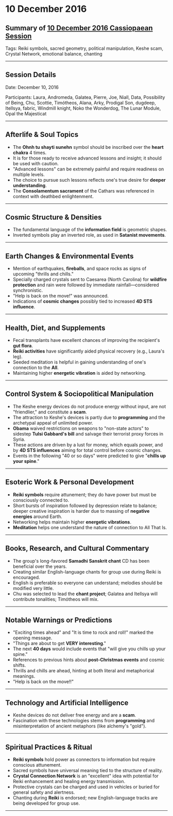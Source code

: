 # 10 December 2016

## Summary of [10 December 2016 Cassiopaean Session](https://cassiopaea.org/forum/threads/session-10-december-2016.43250/#post-690172)

Tags: Reiki symbols, sacred geometry, political manipulation, Keshe scam, Crystal Network, emotional balance, chanting

---

## Session Details

Date: December 10, 2016

Participants: Laura, Andromeda, Galatea, Pierre, Joe, Niall, Data, Possibility of Being, Chu, Scottie, Timótheos, Alana, Arky, Prodigal Son, dugdeep, Itellsya, fabric, Windmill knight, Noko the Wonderdog, The Lunar Module, Opal the Majesticat

---

## Afterlife & Soul Topics

- The **Ohnh tu shayti sunehn** symbol should be inscribed over the **heart chakra** 4 times.
- It is for those ready to receive advanced lessons and insight; it should be used with caution.
- "Advanced lessons" can be extremely painful and require readiness on multiple levels.
- The choice to pursue such lessons reflects one's true desire for **deeper understanding**.
- The **Consolamentum sacrament** of the Cathars was referenced in context with deathbed enlightenment.

---

## Cosmic Structure & Densities

- The fundamental language of the **information field** is geometric shapes.
- Inverted symbols play an inverted role, as used in **Satanist movements**.

---

## Earth Changes & Environmental Events

- Mention of earthquakes, **fireballs**, and space rocks as signs of upcoming "thrills and chills."
- Specially charged crystals sent to Caesarea (North Carolina) for **wildfire protection** and rain were followed by immediate rainfall—considered synchronistic.
- "Help is back on the move!" was announced.
- Indications of **cosmic changes** possibly tied to increased **4D STS influence**.

---

## Health, Diet, and Supplements

- Fecal transplants have excellent chances of improving the recipient's **gut flora**.
- **Reiki activities** have significantly aided physical recovery (e.g., Laura's leg).
- Seeded meditation is helpful in gaining understanding of one's connection to the **All**.
- Maintaining higher **energetic vibration** is aided by networking.

---

## Control System & Sociopolitical Manipulation

- The Keshe energy devices do not produce energy without input, are not "friendlier," and constitute a **scam**.
- The attraction to Keshe's devices is partly due to **programming** and the archetypal appeal of unlimited power.
- **Obama** waived restrictions on weapons to "non-state actors" to sidestep **Tulsi Gabbard's bill** and salvage their terrorist proxy forces in Syria.
- These actions are driven by a lust for money, which equals power, and by **4D STS influences** aiming for total control before cosmic changes.
- Events in the following "40 or so days" were predicted to give "**chills up your spine**."

---

## Esoteric Work & Personal Development

- **Reiki symbols** require attunement; they do have power but must be consciously connected to.
- Short bursts of inspiration followed by depression relate to balance; deeper creative inspiration is harder due to massing of **negative energies** around Earth.
- Networking helps maintain higher **energetic vibrations**.
- **Meditation** helps one understand the nature of connection to All That Is.

---

## Books, Research, and Cultural Commentary

- The group's long-favored **Samadhi Sanskrit chant** CD has been beneficial over the years.
- Creating similar English-language chants for group use during Reiki is encouraged.
- English is preferable so everyone can understand; melodies should be modified very little.
- Chu was selected to lead the **chant project**; Galatea and Itellsya will contribute tonalities; Timótheos will mix.

---

## Notable Warnings or Predictions

- "Exciting times ahead" and "It is time to rock and roll!" marked the opening message.
- "Things are about to get **VERY interesting**."
- The next **40 days** would include events that "will give you chills up your spine."
- References to previous hints about **post-Christmas events** and cosmic shifts.
- Thrills and chills are ahead, hinting at both literal and metaphorical meanings.
- "Help is back on the move!!"

---

## Technology and Artificial Intelligence

- Keshe devices do not deliver free energy and are a **scam**.
- Fascination with these technologies stems from **programming** and misinterpretation of ancient metaphors (like alchemy's "gold").

---

## Spiritual Practices & Ritual

- **Reiki symbols** hold power as connectors to information but require conscious attunement.
- Sacred symbols have universal meaning tied to the structure of reality.
- **Crystal Connection Network** is an "excellent" idea with potential for Reiki enhancement and healing energy transmission.
- Protective crystals can be charged and used in vehicles or buried for general safety and alertness.
- Chanting during **Reiki** is endorsed; new English-language tracks are being developed for group use.

---

